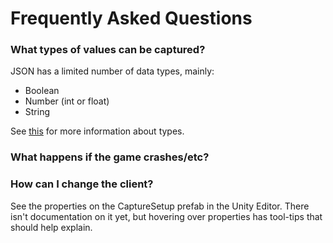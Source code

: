 # Frequently Asked Questions

### What types of values can be captured?

JSON has a limited number of data types, mainly:
- Boolean
- Number (int or float)
- String

See [this](https://developer.mozilla.org/en-US/docs/Web/JavaScript/Data_structures) for
more information about types. 

### What happens if the game crashes/etc?



### How can I change the client?

See the properties on the CaptureSetup prefab in the Unity Editor. There isn't documentation
on it yet, but hovering over properties has tool-tips that should help explain. 